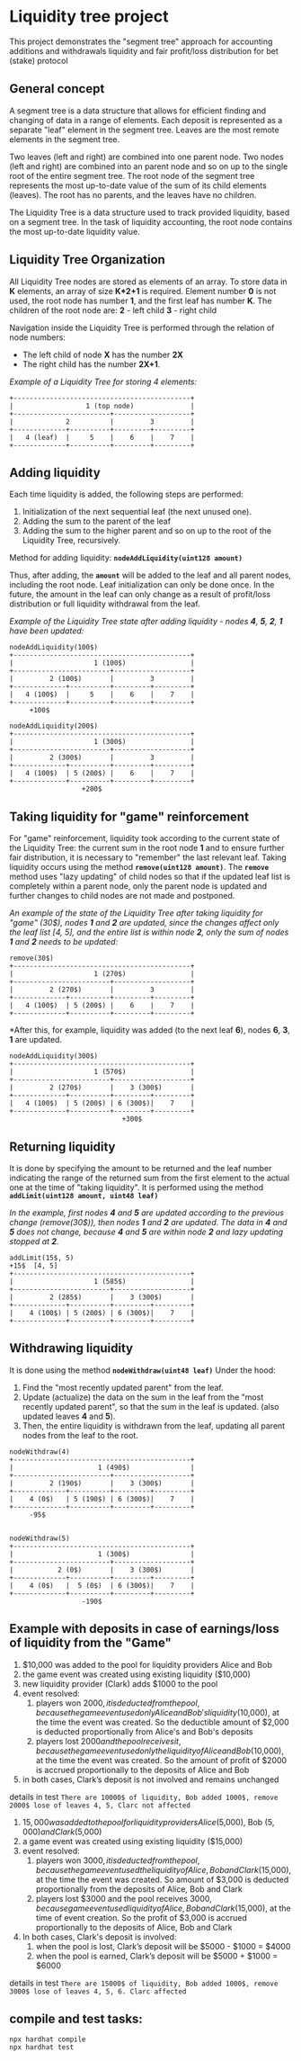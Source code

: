 # Liquidity tree project

This project demonstrates the "segment tree" approach for accounting additions and withdrawals liquidity and fair profit/loss distribution for bet (stake) protocol

## General concept
A segment tree is a data structure that allows for efficient finding and changing of data in a range of elements.
Each deposit is represented as a separate "leaf" element in the segment tree.
Leaves are the most remote elements in the segment tree.

Two leaves (left and right) are combined into one parent node. Two nodes (left and right) are combined into an parent node and so on up to the single root of the entire segment tree.
The root node of the segment tree represents the most up-to-date value of the sum of its child elements (leaves).
The root has no parents, and the leaves have no children.

The Liquidity Tree is a data structure used to track provided liquidity, based on a segment tree.
In the task of liquidity accounting, the root node contains the most up-to-date liquidity value.

## Liquidity Tree Organization
All Liquidity Tree nodes are stored as elements of an array.
To store data in **K** elements, an array of size **K*2+1** is required.
Element number **0** is not used, the root node has number **1**, and the first leaf has number **K**.
The children of the root node are: **2** - left child **3** - right child

Navigation inside the Liquidity Tree is performed through the relation of node numbers:
- The left child of node **X** has the number **2X**
- The right child has the number **2X+1**.
  

*Example of a Liquidity Tree for storing 4 elements:*
```shell
+--------------------------------------------+
|                  1 (top node)              |
+------------------------+-------------------+
|             2          |         3         |
+-------------+----------+---------+---------+
|   4 (leaf)  |     5    |    6    |    7    |
+-------------+----------+---------+---------+
```

## Adding liquidity
Each time liquidity is added, the following steps are performed:
1. Initialization of the next sequential leaf (the next unused one).
2. Adding the sum to the parent of the leaf
3. Adding the sum to the higher parent and so on up to the root of the Liquidity Tree, recursively.
   
Method for adding liquidity: **```nodeAddLiquidity(uint128 amount)```**

Thus, after adding, the **```amount```** will be added to the leaf and all parent nodes, including the root node.
Leaf initialization can only be done once.
In the future, the amount in the leaf can only change as a result of profit/loss distribution or full liquidity withdrawal from the leaf.

*Example of the Liquidity Tree state after adding liquidity - nodes **4**, **5**, **2**, **1** have been updated:*

```shell
nodeAddLiquidity(100$)
+--------------------------------------------+
|                    1 (100$)                |
+------------------------+-------------------+
|         2 (100$)       |         3         |
+-------------+----------+---------+---------+
|   4 (100$)  |     5    |    6    |    7    |
+-------------+----------+---------+---------+
     +100$

nodeAddLiquidity(200$)
+--------------------------------------------+
|                    1 (300$)                |
+------------------------+-------------------+
|         2 (300$)       |         3         |
+-------------+----------+---------+---------+
|   4 (100$)  | 5 (200$) |    6    |    7    |
+-------------+----------+---------+---------+
                  +200$
```

## Taking liquidity for "game" reinforcement
For "game" reinforcement, liquidity took according to the current state of the Liquidity Tree: the current sum in the root node **1** and to ensure further fair distribution, it is necessary to "remember" the last relevant leaf.
Taking liquidity occurs using the method **```remove(uint128 amount)```**.
The **```remove```** method uses "lazy updating" of child nodes so that if the updated leaf list is completely within a parent node, only the parent node is updated and further changes to child nodes are not made and postponed.

*An example of the state of the Liquidity Tree after taking liquidity for "game" (30$), nodes **1** and **2** are updated, since the changes affect only the leaf list [4, 5], and the entire list is within node **2**, only the sum of nodes **1** and **2** needs to be updated:*

```shell
remove(30$)
+--------------------------------------------+
|                    1 (270$)                |
+------------------------+-------------------+
|         2 (270$)       |         3         |
+-------------+----------+---------+---------+
|   4 (100$)  | 5 (200$) |    6    |    7    |
+-------------+----------+---------+---------+
```

*After this, for example, liquidity was added (to the next leaf **6**), nodes **6**, **3**, **1** are updated.

```shell
nodeAddLiquidity(300$)
+--------------------------------------------+
|                    1 (570$)                |
+------------------------+-------------------+
|         2 (270$)       |    3 (300$)       |
+-------------+----------+---------+---------+
|   4 (100$)  | 5 (200$) | 6 (300$)|    7    |
+-------------+----------+---------+---------+
                            +300$
```

## Returning liquidity
It is done by specifying the amount to be returned and the leaf number indicating the range of the returned sum from the first element to the actual one at the time of "taking liquidity".
It is performed using the method **```addLimit(uint128 amount, uint48 leaf)```**

*In the example, first nodes **4** and **5** are updated according to the previous change (remove(30$)), then nodes **1** and **2** are updated. The data in **4** and **5** does not change, because **4** and **5** are within node **2** and lazy updating stopped at **2**.*

```shell
addLimit(15$, 5)
+15$  [4, 5]
+--------------------------------------------+
|                    1 (585$)                |
+------------------------+-------------------+
|         2 (285$)       |    3 (300$)       |
+-------------+----------+---------+---------+
|    4 (100$) | 5 (200$) | 6 (300$)|    7    |
+-------------+----------+---------+---------+
```

## Withdrawing liquidity
It is done using the method **```nodeWithdraw(uint48 leaf)```**
Under the hood:
1. Find the "most recently updated parent" from the leaf.
2. Update (actualize) the data on the sum in the leaf from the "most recently updated parent", so that the sum in the leaf is updated. (also updated leaves **4** and **5**).
3. Then, the entire liquidity is withdrawn from the leaf, updating all parent nodes from the leaf to the root.

```shell
nodeWithdraw(4) 
+--------------------------------------------+
|                     1 (490$)               |
+------------------------+-------------------+
|         2 (190$)       |    3 (300$)       |
+-------------+----------+---------+---------+
|    4 (0$)   | 5 (190$) | 6 (300$)|    7    |
+-------------+----------+---------+---------+
     -95$


nodeWithdraw(5) 
+--------------------------------------------+
|                     1 (300$)               |
+------------------------+-------------------+
|           2 (0$)       |    3 (300$)       |
+-------------+----------+---------+---------+
|    4 (0$)   |  5 (0$)  | 6 (300$)|    7    |
+-------------+----------+---------+---------+
                  -190$
```

## Example with deposits in case of earnings/loss of liquidity from the "Game"
1. $10,000 was added to the pool for liquidity providers Alice and Bob
2. the game event was created using existing liquidity ($10,000)
3. new liquidity provider (Clark) adds $1000 to the pool
4. event resolved:
    1. players won $2000, it is deducted from the pool, because the game event used only Alice and Bob's liquidity ($10,000), at the time the event was created. So the deductible amount of $2,000 is deducted proportionally from Alice's and Bob's deposits
    2. players lost $2000 and the pool receives it, because the game event used only the liquidity of Alice and Bob ($10,000), at the time the event was created. So the amount of profit of $2000 is accrued proportionally to the deposits of Alice and Bob
5. in both cases, Clark’s deposit is not involved and remains unchanged

details in test ```There are 10000$ of liquidity, Bob added 1000$, remove 2000$ lose of leaves 4, 5, Clarc not affected```

1. $15,000 was added to the pool for liquidity providers Alice ($5,000), Bob ($5,000) and Clark ($5,000)
2. a game event was created using existing liquidity ($15,000)
3. event resolved:
    1. players won $3000, it is deducted from the pool, because the game event used the liquidity of Alice, Bob and Clark ($15,000), at the time the event was created. So amount of $3,000 is deducted proportionally from the deposits of Alice, Bob and Clark
    2. players lost $3000 and the pool receives $3000, because game event used liquidity of Alice, Bob and Clark ($15,000), at the time of event creation. So the profit of $3,000 is accrued proportionally to the deposits of Alice, Bob and Clark
4. In both cases, Clark's deposit is involved:
    1. when the pool is lost, Clark’s deposit will be $5000 - $1000 = $4000
    2. when the pool is earned, Clark’s deposit will be $5000 + $1000 = $6000

details in test ```There are 15000$ of liquidity, Bob added 1000$, remove 3000$ lose of leaves 4, 5, 6. Clarc affected```


## compile and test tasks:

```shell
npx hardhat compile
npx hardhat test
```
